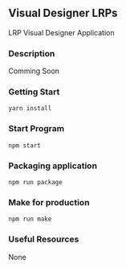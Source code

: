 ## Visual Designer LRPs
LRP Visual Designer Application

### Description
Comming Soon

### Getting Start
```
yarn install
```
### Start Program
```
npm start
```
### Packaging application
```
npm run package
```
### Make for production
```
npm run make
```

### Useful Resources
None
